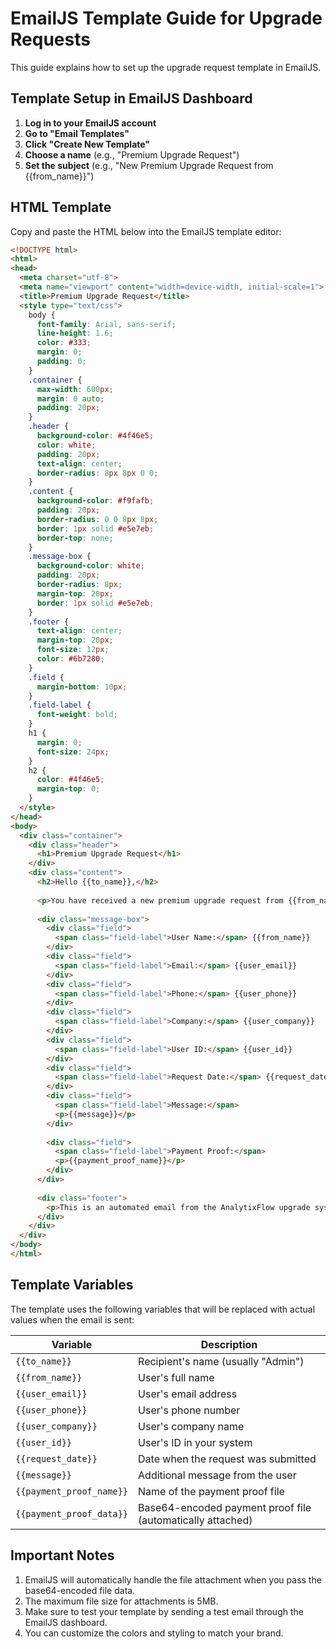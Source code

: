# EmailJS Template Guide for Upgrade Requests

This guide explains how to set up the upgrade request template in EmailJS.

## Template Setup in EmailJS Dashboard

1. **Log in to your EmailJS account**
2. **Go to "Email Templates"**
3. **Click "Create New Template"**
4. **Choose a name** (e.g., "Premium Upgrade Request")
5. **Set the subject** (e.g., "New Premium Upgrade Request from {{from_name}}")

## HTML Template

Copy and paste the HTML below into the EmailJS template editor:

```html
<!DOCTYPE html>
<html>
<head>
  <meta charset="utf-8">
  <meta name="viewport" content="width=device-width, initial-scale=1">
  <title>Premium Upgrade Request</title>
  <style type="text/css">
    body {
      font-family: Arial, sans-serif;
      line-height: 1.6;
      color: #333;
      margin: 0;
      padding: 0;
    }
    .container {
      max-width: 600px;
      margin: 0 auto;
      padding: 20px;
    }
    .header {
      background-color: #4f46e5;
      color: white;
      padding: 20px;
      text-align: center;
      border-radius: 8px 8px 0 0;
    }
    .content {
      background-color: #f9fafb;
      padding: 20px;
      border-radius: 0 0 8px 8px;
      border: 1px solid #e5e7eb;
      border-top: none;
    }
    .message-box {
      background-color: white;
      padding: 20px;
      border-radius: 8px;
      margin-top: 20px;
      border: 1px solid #e5e7eb;
    }
    .footer {
      text-align: center;
      margin-top: 20px;
      font-size: 12px;
      color: #6b7280;
    }
    .field {
      margin-bottom: 10px;
    }
    .field-label {
      font-weight: bold;
    }
    h1 {
      margin: 0;
      font-size: 24px;
    }
    h2 {
      color: #4f46e5;
      margin-top: 0;
    }
  </style>
</head>
<body>
  <div class="container">
    <div class="header">
      <h1>Premium Upgrade Request</h1>
    </div>
    <div class="content">
      <h2>Hello {{to_name}},</h2>
      
      <p>You have received a new premium upgrade request from {{from_name}}.</p>
      
      <div class="message-box">
        <div class="field">
          <span class="field-label">User Name:</span> {{from_name}}
        </div>
        <div class="field">
          <span class="field-label">Email:</span> {{user_email}}
        </div>
        <div class="field">
          <span class="field-label">Phone:</span> {{user_phone}}
        </div>
        <div class="field">
          <span class="field-label">Company:</span> {{user_company}}
        </div>
        <div class="field">
          <span class="field-label">User ID:</span> {{user_id}}
        </div>
        <div class="field">
          <span class="field-label">Request Date:</span> {{request_date}}
        </div>
        <div class="field">
          <span class="field-label">Message:</span>
          <p>{{message}}</p>
        </div>
        
        <div class="field">
          <span class="field-label">Payment Proof:</span>
          <p>{{payment_proof_name}}</p>
        </div>
      </div>
      
      <div class="footer">
        <p>This is an automated email from the AnalytixFlow upgrade system.</p>
      </div>
    </div>
  </div>
</body>
</html>
```

## Template Variables

The template uses the following variables that will be replaced with actual values when the email is sent:

| Variable | Description |
|----------|-------------|
| `{{to_name}}` | Recipient's name (usually "Admin") |
| `{{from_name}}` | User's full name |
| `{{user_email}}` | User's email address |
| `{{user_phone}}` | User's phone number |
| `{{user_company}}` | User's company name |
| `{{user_id}}` | User's ID in your system |
| `{{request_date}}` | Date when the request was submitted |
| `{{message}}` | Additional message from the user |
| `{{payment_proof_name}}` | Name of the payment proof file |
| `{{payment_proof_data}}` | Base64-encoded payment proof file (automatically attached) |

## Important Notes

1. EmailJS will automatically handle the file attachment when you pass the base64-encoded file data.
2. The maximum file size for attachments is 5MB.
3. Make sure to test your template by sending a test email through the EmailJS dashboard.
4. You can customize the colors and styling to match your brand.